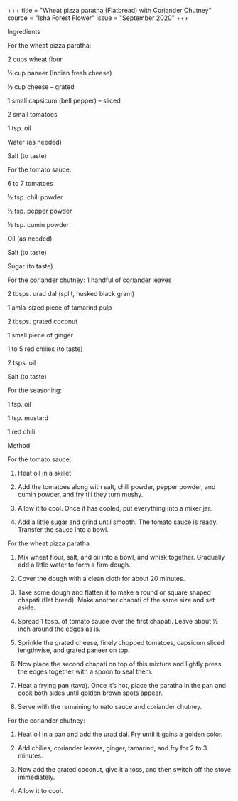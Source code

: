 +++
title = "Wheat pizza paratha (Flatbread) with Coriander Chutney"
source = "Isha Forest Flower"
issue = "September 2020"
+++

Ingredients

For the wheat pizza paratha:

2 cups wheat flour

½ cup paneer (Indian fresh cheese) 

½ cup cheese – grated

1 small capsicum (bell pepper) – sliced 

2 small tomatoes 

1 tsp. oil

Water (as needed)

Salt (to taste)

 

For the tomato sauce:

6 to 7 tomatoes

½ tsp. chili powder

½ tsp. pepper powder

½ tsp. cumin powder

Oil (as needed)

Salt (to taste)

Sugar (to taste)

 

For the coriander chutney:
1 handful of coriander leaves

2 tbsps. urad dal (split, husked black gram)

1 amla-sized piece of tamarind pulp

2 tbsps. grated coconut

1 small piece of ginger

1 to 5 red chilies (to taste)

2 tsps. oil

Salt (to taste)

 

For the seasoning:

1 tsp. oil

1 tsp. mustard

1 red chili

Method

For the tomato sauce:

1) Heat oil in a skillet.

2) Add the tomatoes along with salt, chili powder, pepper powder, and cumin powder, and fry till they turn mushy.

3) Allow it to cool. Once it has cooled, put everything into a mixer jar.

4) Add a little sugar and grind until smooth. The tomato sauce is ready. Transfer the sauce into a bowl.


For the wheat pizza paratha:

1) Mix wheat flour, salt, and oil into a bowl, and whisk together. Gradually add a little water to form a firm dough.

2) Cover the dough with a clean cloth for about 20 minutes.

3) Take some dough and flatten it to make a round or square shaped chapati (flat bread). Make another chapati of the same size and set aside.

4) Spread 1 tbsp. of tomato sauce over the first chapati. Leave about ½ inch around the edges as is.

5) Sprinkle the grated cheese, finely chopped tomatoes, capsicum sliced lengthwise, and grated paneer on top. 

6) Now place the second chapati on top of this mixture and lightly press the edges together with a spoon to seal them.

7) Heat a frying pan (tava). Once it’s hot, place the paratha in the pan and cook both sides until golden brown spots appear.

8) Serve with the remaining tomato sauce and coriander chutney.

 

For the coriander chutney:

1) Heat oil in a pan and add the urad dal. Fry until it gains a golden color.

2) Add chilies, coriander leaves, ginger, tamarind, and fry for 2 to 3 minutes.

3) Now add the grated coconut, give it a toss, and then switch off the stove immediately.

4) Allow it to cool.
